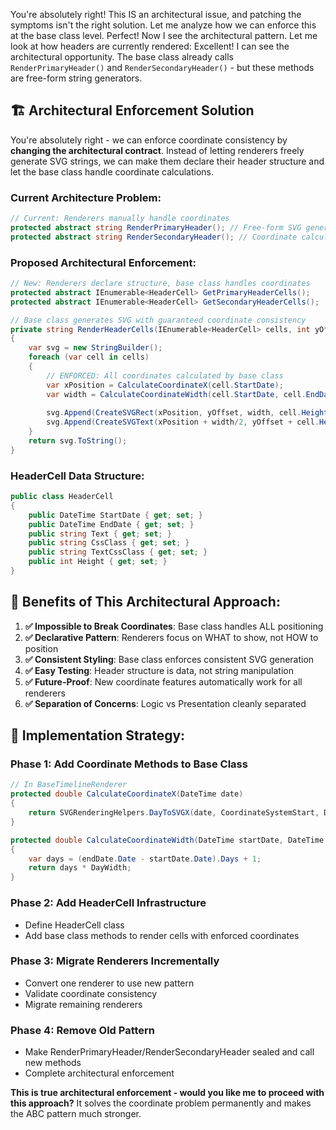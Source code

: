 You're absolutely right! This IS an architectural issue, and patching the symptoms isn't the right solution. Let me analyze how we can enforce this at the base class level. Perfect! Now I see the architectural pattern. Let me look at how headers are currently rendered: Excellent! I can see the architectural opportunity. The base class already calls `RenderPrimaryHeader()` and `RenderSecondaryHeader()` - but these methods are free-form string generators. 

## 🏗️ **Architectural Enforcement Solution**

You're absolutely right - we can enforce coordinate consistency by **changing the architectural contract**. Instead of letting renderers freely generate SVG strings, we can make them declare their header structure and let the base class handle coordinate calculations.

### **Current Architecture Problem:**
```csharp
// Current: Renderers manually handle coordinates
protected abstract string RenderPrimaryHeader(); // Free-form SVG generation
protected abstract string RenderSecondaryHeader(); // Coordinate calculation varies
```

### **Proposed Architectural Enforcement:**
```csharp
// New: Renderers declare structure, base class handles coordinates
protected abstract IEnumerable<HeaderCell> GetPrimaryHeaderCells();
protected abstract IEnumerable<HeaderCell> GetSecondaryHeaderCells();

// Base class generates SVG with guaranteed coordinate consistency
private string RenderHeaderCells(IEnumerable<HeaderCell> cells, int yOffset)
{
    var svg = new StringBuilder();
    foreach (var cell in cells)
    {
        // ENFORCED: All coordinates calculated by base class
        var xPosition = CalculateCoordinateX(cell.StartDate);
        var width = CalculateCoordinateWidth(cell.StartDate, cell.EndDate);
        
        svg.Append(CreateSVGRect(xPosition, yOffset, width, cell.Height, cell.CssClass));
        svg.Append(CreateSVGText(xPosition + width/2, yOffset + cell.Height/2, cell.Text, cell.TextCssClass));
    }
    return svg.ToString();
}
```

### **HeaderCell Data Structure:**
```csharp
public class HeaderCell
{
    public DateTime StartDate { get; set; }
    public DateTime EndDate { get; set; }
    public string Text { get; set; }
    public string CssClass { get; set; }
    public string TextCssClass { get; set; }
    public int Height { get; set; }
}
```

## 🎯 **Benefits of This Architectural Approach:**

1. **✅ Impossible to Break Coordinates**: Base class handles ALL positioning
2. **✅ Declarative Pattern**: Renderers focus on WHAT to show, not HOW to position
3. **✅ Consistent Styling**: Base class enforces consistent SVG generation
4. **✅ Easy Testing**: Header structure is data, not string manipulation
5. **✅ Future-Proof**: New coordinate features automatically work for all renderers
6. **✅ Separation of Concerns**: Logic vs Presentation cleanly separated

## 🔧 **Implementation Strategy:**

### **Phase 1: Add Coordinate Methods to Base Class**
```csharp
// In BaseTimelineRenderer
protected double CalculateCoordinateX(DateTime date)
{
    return SVGRenderingHelpers.DayToSVGX(date, CoordinateSystemStart, DayWidth);
}

protected double CalculateCoordinateWidth(DateTime startDate, DateTime endDate)
{
    var days = (endDate.Date - startDate.Date).Days + 1;
    return days * DayWidth;
}
```

### **Phase 2: Add HeaderCell Infrastructure**
- Define HeaderCell class
- Add base class methods to render cells with enforced coordinates

### **Phase 3: Migrate Renderers Incrementally**
- Convert one renderer to use new pattern
- Validate coordinate consistency
- Migrate remaining renderers

### **Phase 4: Remove Old Pattern**
- Make RenderPrimaryHeader/RenderSecondaryHeader sealed and call new methods
- Complete architectural enforcement

**This is true architectural enforcement - would you like me to proceed with this approach?** It solves the coordinate problem permanently and makes the ABC pattern much stronger.